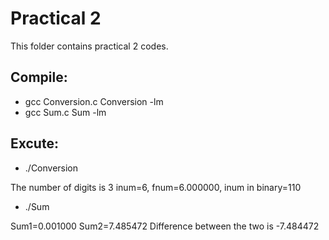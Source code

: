 # Practical 2

This folder contains practical 2 codes.

## Compile:

* gcc Conversion.c Conversion -lm
* gcc Sum.c Sum -lm

## Excute:

* ./Conversion

The number of digits is 3
inum=6,  fnum=6.000000, inum in binary=110


* ./Sum

Sum1=0.001000
Sum2=7.485472
Difference between the two is -7.484472

